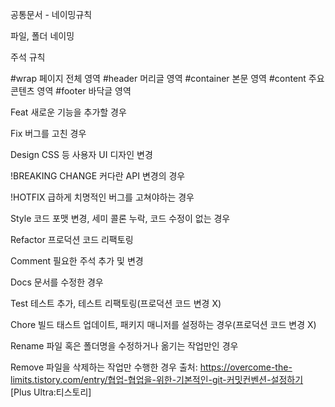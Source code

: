 공통문서 - 네이밍규칙

파일, 폴더 네이밍


주석 규칙
<!-- header -->
<!-- //header -->

#wrap 페이지 전체 영역
#header 머리글 영역
#container 본문 영역
#content 주요 콘텐츠 영역
#footer 바닥글 영역


<!-- 커밋 규칙 -->

Feat
새로운 기능을 추가할 경우

Fix
버그를 고친 경우

Design
CSS 등 사용자 UI 디자인 변경

!BREAKING CHANGE
커다란 API 변경의 경우

!HOTFIX
급하게 치명적인 버그를 고쳐야하는 경우

Style
코드 포맷 변경, 세미 콜론 누락, 코드 수정이 없는 경우

Refactor
프로덕션 코드 리팩토링

Comment
필요한 주석 추가 및 변경

Docs
문서를 수정한 경우

Test
테스트 추가, 테스트 리팩토링(프로덕션 코드 변경 X)

Chore
빌드 태스트 업데이트, 패키지 매니저를 설정하는 경우(프로덕션 코드 변경 X)

Rename
파일 혹은 폴더명을 수정하거나 옮기는 작업만인 경우

Remove
파일을 삭제하는 작업만 수행한 경우
출처: https://overcome-the-limits.tistory.com/entry/협업-협업을-위한-기본적인-git-커밋컨벤션-설정하기 [Plus Ultra:티스토리]

<!-- //커밋 규칙 -->

